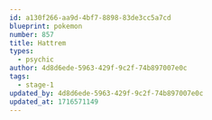 ```yaml
---
id: a130f266-aa9d-4bf7-8898-83de3cc5a7cd
blueprint: pokemon
number: 857
title: Hattrem
types:
  - psychic
author: 4d8d6ede-5963-429f-9c2f-74b897007e0c
tags:
  - stage-1
updated_by: 4d8d6ede-5963-429f-9c2f-74b897007e0c
updated_at: 1716571149
---
```

